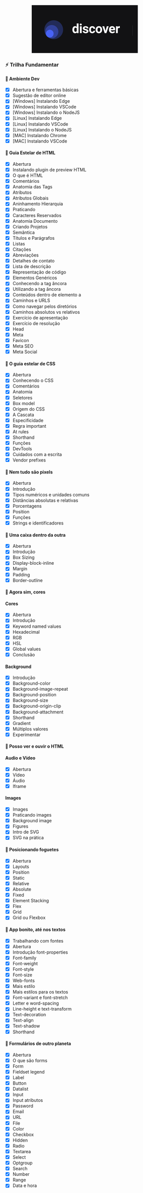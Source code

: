 <div align="center">
    <img src="../logo-discover.png">
</div>

### :zap: Trilha Fundamentar

#### :bookmark: Ambiente Dev

- [x] Abertura e ferramentas básicas
- [x] Sugestão de editor online
- [x] [Windows] Instalando Edge
- [x] [Windows] Instalando VSCode
- [x] [Windows] Instalando o NodeJS
- [x] [Linux] Instalando Edge
- [x] [Linux] Instalando VSCode
- [x] [Linux] Instalando o NodeJS
- [x] [MAC] Instalando Chrome
- [x] [MAC] Instalando VSCode

#### :bookmark: Guia Estelar de HTML

- [x] Abertura
- [x] Instalando plugin de preview HTML
- [x] O que é HTML
- [x] Comentários
- [x] Anatomia das Tags
- [x] Atributos
- [x] Atributos Globais
- [x] Aninhamento Hierarquia
- [x] Praticando
- [x] Caracteres Reservados
- [x] Anatomia Documento
- [x] Criando Projetos
- [x] Semântica
- [x] Títulos e Parágrafos
- [x] Listas
- [x] Citações
- [x] Abreviações
- [x] Detalhes de contato
- [x] Lista de descrição
- [x] Representação de código
- [x] Elementos Genéricos
- [x] Conhecendo a tag âncora
- [x] Utilizando a tag âncora
- [x] Conteúdos dentro de elemento a
- [x] Caminhos e URLS
- [x] Como navegar pelos diretórios
- [x] Caminhos absolutos vs relativos
- [x] Exercício de apresentação
- [x] Exercício de resolução
- [x] Head
- [x] Meta
- [x] Favicon
- [x] Meta SEO
- [x] Meta Social

#### :bookmark: O guia estelar de CSS

- [x] Abertura
- [x] Conhecendo o CSS
- [x] Comentários
- [x] Anatomia
- [x] Seletores
- [x] Box model
- [x] Origem do CSS
- [x] A Cascata
- [x] Especificidade
- [x] Regra important
- [x] At rules
- [x] Shorthand
- [x] Funções
- [x] DevTools
- [x] Cuidados com a escrita
- [x] Vendor prefixes

#### :bookmark: Nem tudo são pixels

- [x] Abertura
- [x] Introdução
- [x] Tipos numéricos e unidades comuns
- [x] Distâncias absolutas e relativas
- [x] Porcentagens
- [x] Position
- [x] Funções
- [x] Strings e identificadores

#### :bookmark: Uma caixa dentro da outra

- [x] Abertura
- [x] Introdução
- [x] Box Sizing
- [x] Display-block-inline
- [x] Margin
- [x] Padding
- [x] Border-outline

#### :bookmark: Agora sim, cores

#### Cores

- [x] Abertura
- [x] Introdução
- [x] Keyword named values
- [x] Hexadecimal
- [x] RGB
- [x] HSL
- [x] Global values
- [x] Conclusão

#### Background

- [x] Introdução
- [x] Background-color
- [x] Background-image-repeat
- [x] Background-position
- [x] Background-size
- [x] Background-origin-clip
- [x] Background-attachment
- [x] Shorthand
- [x] Gradient
- [x] Múltiplos valores
- [x] Experimentar

#### :bookmark: Posso ver e ouvir o HTML

#### Audio e Vídeo

- [x] Abertura
- [x] Vídeo
- [x] Áudio
- [x] Iframe

#### Images

- [x] Images
- [x] Praticando images
- [x] Background image
- [x] Figures
- [x] Intro de SVG
- [x] SVG na prática

#### :bookmark: Posicionando foguetes

- [x] Abertura
- [x] Layouts
- [x] Position
- [x] Static
- [x] Relative
- [x] Absolute
- [x] Fixed
- [x] Element Stacking
- [x] Flex
- [x] Grid
- [x] Grid ou Flexbox

#### :bookmark: App bonito, até nos textos

- [x] Trabalhando com fontes
- [x] Abertura
- [x] Introdução font-properties
- [x] Font-family
- [x] Font-weight
- [x] Font-style
- [x] Font-size
- [x] Web-fonts
- [x] Mais estilo
- [x] Mais estilos para os textos
- [x] Font-variant e font-stretch
- [x] Letter e word-spacing
- [x] Line-height e text-transform
- [x] Text-decoration
- [x] Text-align
- [x] Text-shadow
- [x] Shorthand

#### :bookmark: Formulários de outro planeta

- [x] Abertura
- [x] O que são forms
- [x] Form
- [x] Fieldset legend
- [x] Label
- [x] Button
- [x] Datalist
- [x] Input
- [x] Input atributos
- [x] Password
- [x] Email
- [x] URL
- [x] File
- [x] Color
- [x] Checkbox
- [x] Hidden
- [x] Radio
- [x] Textarea
- [x] Select
- [x] Optgroup
- [x] Search
- [x] Number
- [x] Range
- [x] Data e hora

<!--

#### :pushpin: Certificado

<div align="center">
    <img src="./discover-conectar-certificate.jpg">
</div>
-->
